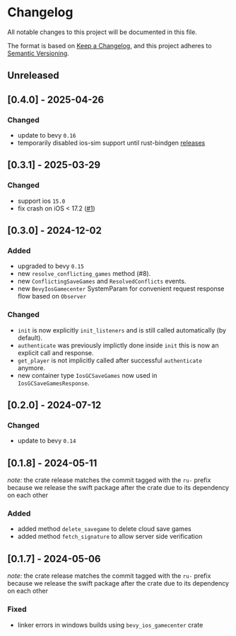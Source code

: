 # Changelog

All notable changes to this project will be documented in this file.

The format is based on [Keep a Changelog](https://keepachangelog.com/en/1.0.0/),
and this project adheres to [Semantic Versioning](https://semver.org/spec/v2.0.0.html).

## Unreleased

## [0.4.0] - 2025-04-26

### Changed
* update to bevy `0.16`
* temporarily disabled ios-sim support until rust-bindgen [releases](https://github.com/rust-lang/rust-bindgen/issues/3181)

## [0.3.1] - 2025-03-29

### Changed
* support ios `15.0`
* fix crash on iOS < 17.2 ([#1](https://github.com/rustunit/bevy_ios_gamecenter/pull/11))

## [0.3.0] - 2024-12-02

### Added
* upgraded to bevy `0.15`
* new `resolve_conflicting_games` method (#8).
* new `ConflictingSaveGames` and `ResolvedConflicts` events.
* new `BevyIosGamecenter` SystemParam for convenient request response flow based on `Observer`

### Changed
* `init` is now explicitly `init_listeners` and is still called automatically (by default).
* `authenticate` was previously implictly done inside `init` this is now an explicit call and response.
* `get_player` is not implicitly called after successful `authenticate` anymore.
* new container type `IosGCSaveGames` now used in `IosGCSaveGamesResponse`.

## [0.2.0] - 2024-07-12

### Changed
* update to bevy `0.14`

## [0.1.8] - 2024-05-11

*note:* the crate release matches the commit tagged with the `ru-` prefix because we release the swift package after the crate due to its dependency on each other

### Added
* added method `delete_savegame` to delete cloud save games
* added method `fetch_signature` to allow server side verification

## [0.1.7] - 2024-05-06

*note:* the crate release matches the commit tagged with the `ru-` prefix because we release the swift package after the crate due to its dependency on each other

### Fixed
* linker errors in windows builds using `bevy_ios_gamecenter` crate
